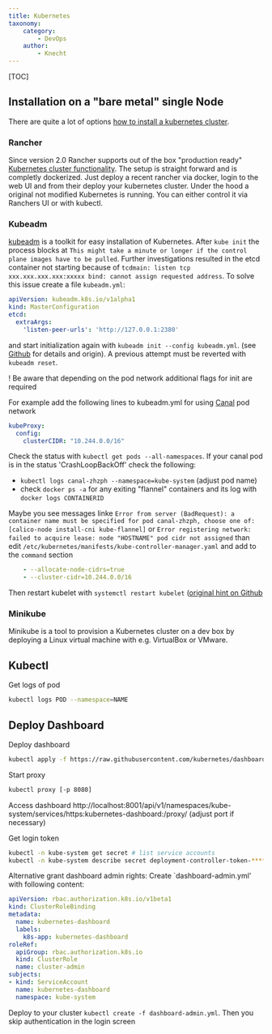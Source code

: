 ```yaml
---
title: Kubernetes
taxonomy:
    category:
        - DevOps
    author:
        - Knecht
---
```


[TOC]
## Installation on a "bare metal" single Node

There are quite a lot of options [how to install a kubernetes cluster](https://kubernetes.io/docs/setup/pick-right-solution/). 

### Rancher

Since version 2.0 Rancher supports out of the box "production ready" [Kubernetes cluster functionality](https://rancher.com/kubernetes/). The setup is straight forward and is completly dockerized. Just deploy a recent rancher via docker, login to the web UI and from their deploy your kubernetes cluster. Under the hood a original not modified Kubernetes is running. You can either control it via Ranchers UI or with kubectl.

### Kubeadm

[kubeadm](https://kubernetes.io/docs/setup/independent/create-cluster-kubeadm/) is a toolkit for easy installation of Kubernetes.
After `kube init` the process blocks at `This might take a minute or longer if the control plane images have to be pulled`. Further investigations resulted in the etcd container not starting because of `tcdmain: listen tcp xxx.xxx.xxx.xxx:xxxxx bind: cannot assign requested address`.  To solve this issue create a file `kubeadm.yml`:
```yaml
apiVersion: kubeadm.k8s.io/v1alpha1
kind: MasterConfiguration
etcd:
  extraArgs:
    'listen-peer-urls': 'http://127.0.0.1:2380'
```
and start initialization again with `kubeadm init --config kubeadm.yml`. (see [Github](https://github.com/kubernetes/kubernetes/issues/57709) for details and origin). A previous attempt must be reverted with `kubeadm reset`.

! Be aware that depending on the pod network additional flags for init are required

For example add the following lines to kubeadm.yml for using [Canal](https://github.com/projectcalico/canal/tree/master/k8s-install) pod network

```yaml
kubeProxy:
  config:
    clusterCIDR: "10.244.0.0/16"
```

Check the status with `kubectl get pods --all-namespaces`. If your canal pod is in the status 'CrashLoopBackOff' check the following:
* `kubectl logs canal-zhzph --namespace=kube-system` (adjust pod name)
* check `docker ps -a` for any exiting "flannel" containers and its log with `docker logs CONTAINERID`

Maybe you see messages linke `Error from server (BadRequest): a container name must be specified for pod canal-zhzph, choose one of: [calico-node install-cni kube-flannel]` or `Error registering network: failed to acquire lease: node "HOSTNAME" pod cidr not assigned` than edit `/etc/kubernetes/manifests/kube-controller-manager.yaml` and add to the `command` section
```yaml
    - --allocate-node-cidrs=true
    - --cluster-cidr=10.244.0.0/16
```
Then restart kubelet with `systemctl restart kubelet` ([original hint on Github](https://github.com/coreos/flannel/issues/728)

### Minikube

Minikube is a tool to provision a Kubernetes cluster on a dev box by deploying a Linux virtual machine with e.g. VirtualBox or VMware.

## Kubectl

Get logs of pod
```bash
kubectl logs POD --namespace=NAME
```

## Deploy Dashboard

Deploy dashboard
```bash
kubectl apply -f https://raw.githubusercontent.com/kubernetes/dashboard/master/src/deploy/recommended/kubernetes-dashboard.yaml
```

Start proxy
```bash
kubectl proxy [-p 8080] 
```

Access dashboard http://localhost:8001/api/v1/namespaces/kube-system/services/https:kubernetes-dashboard:/proxy/ (adjust port if necessary)

Get login token

```bash
kubectl -n kube-system get secret # list service accounts
kubectl -n kube-system describe secret deployment-controller-token-****
```

Alternative grant dashboard admin rights:
Create `dashboard-admin.yml' with following content:
```yaml
apiVersion: rbac.authorization.k8s.io/v1beta1
kind: ClusterRoleBinding
metadata:
  name: kubernetes-dashboard
  labels:
    k8s-app: kubernetes-dashboard
roleRef:
  apiGroup: rbac.authorization.k8s.io
  kind: ClusterRole
  name: cluster-admin
subjects:
- kind: ServiceAccount
  name: kubernetes-dashboard
  namespace: kube-system
```
Deploy to your cluster `kubectl create -f dashboard-admin.yml`. Then you skip authentication in the login screen